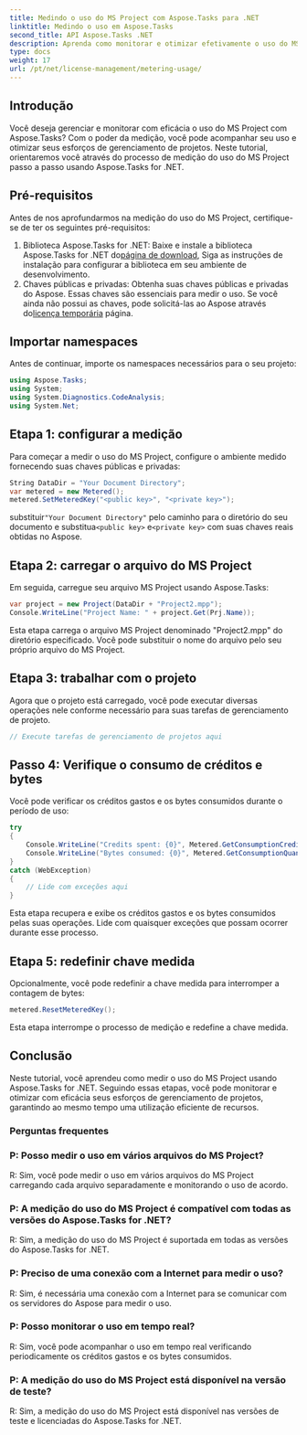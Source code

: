 ```yaml
---
title: Medindo o uso do MS Project com Aspose.Tasks para .NET
linktitle: Medindo o uso em Aspose.Tasks
second_title: API Aspose.Tasks .NET
description: Aprenda como monitorar e otimizar efetivamente o uso do MS Project com Aspose.Tasks for .NET. Guia passo a passo para gerenciamento eficiente de projetos.
type: docs
weight: 17
url: /pt/net/license-management/metering-usage/
---
```

## Introdução
Você deseja gerenciar e monitorar com eficácia o uso do MS Project com Aspose.Tasks? Com o poder da medição, você pode acompanhar seu uso e otimizar seus esforços de gerenciamento de projetos. Neste tutorial, orientaremos você através do processo de medição do uso do MS Project passo a passo usando Aspose.Tasks for .NET.
## Pré-requisitos
Antes de nos aprofundarmos na medição do uso do MS Project, certifique-se de ter os seguintes pré-requisitos:
1.  Biblioteca Aspose.Tasks for .NET: Baixe e instale a biblioteca Aspose.Tasks for .NET do[página de download](https://releases.aspose.com/tasks/net/), Siga as instruções de instalação para configurar a biblioteca em seu ambiente de desenvolvimento.
2.  Chaves públicas e privadas: Obtenha suas chaves públicas e privadas do Aspose. Essas chaves são essenciais para medir o uso. Se você ainda não possui as chaves, pode solicitá-las ao Aspose através do[licença temporária](https://purchase.aspose.com/temporary-license/) página.

## Importar namespaces
Antes de continuar, importe os namespaces necessários para o seu projeto:
```csharp
using Aspose.Tasks;
using System;
using System.Diagnostics.CodeAnalysis;
using System.Net;

```
## Etapa 1: configurar a medição
Para começar a medir o uso do MS Project, configure o ambiente medido fornecendo suas chaves públicas e privadas:
```csharp
String DataDir = "Your Document Directory";
var metered = new Metered();
metered.SetMeteredKey("<public key>", "<private key>");
```
 substituir`"Your Document Directory"` pelo caminho para o diretório do seu documento e substitua`<public key>` e`<private key>` com suas chaves reais obtidas no Aspose.
## Etapa 2: carregar o arquivo do MS Project
Em seguida, carregue seu arquivo MS Project usando Aspose.Tasks:
```csharp
var project = new Project(DataDir + "Project2.mpp");
Console.WriteLine("Project Name: " + project.Get(Prj.Name));
```
Esta etapa carrega o arquivo MS Project denominado "Project2.mpp" do diretório especificado. Você pode substituir o nome do arquivo pelo seu próprio arquivo do MS Project.
## Etapa 3: trabalhar com o projeto
Agora que o projeto está carregado, você pode executar diversas operações nele conforme necessário para suas tarefas de gerenciamento de projeto.
```csharp
// Execute tarefas de gerenciamento de projetos aqui
```
## Passo 4: Verifique o consumo de créditos e bytes
Você pode verificar os créditos gastos e os bytes consumidos durante o período de uso:
```csharp
try
{
    Console.WriteLine("Credits spent: {0}", Metered.GetConsumptionCredit());
    Console.WriteLine("Bytes consumed: {0}", Metered.GetConsumptionQuantity());
}
catch (WebException)
{
    // Lide com exceções aqui
}
```
Esta etapa recupera e exibe os créditos gastos e os bytes consumidos pelas suas operações. Lide com quaisquer exceções que possam ocorrer durante esse processo.
## Etapa 5: redefinir chave medida
Opcionalmente, você pode redefinir a chave medida para interromper a contagem de bytes:
```csharp
metered.ResetMeteredKey();
```
Esta etapa interrompe o processo de medição e redefine a chave medida.

## Conclusão
Neste tutorial, você aprendeu como medir o uso do MS Project usando Aspose.Tasks for .NET. Seguindo essas etapas, você pode monitorar e otimizar com eficácia seus esforços de gerenciamento de projetos, garantindo ao mesmo tempo uma utilização eficiente de recursos.
### Perguntas frequentes
### P: Posso medir o uso em vários arquivos do MS Project?
R: Sim, você pode medir o uso em vários arquivos do MS Project carregando cada arquivo separadamente e monitorando o uso de acordo.
### P: A medição do uso do MS Project é compatível com todas as versões do Aspose.Tasks for .NET?
R: Sim, a medição do uso do MS Project é suportada em todas as versões do Aspose.Tasks for .NET.
### P: Preciso de uma conexão com a Internet para medir o uso?
R: Sim, é necessária uma conexão com a Internet para se comunicar com os servidores do Aspose para medir o uso.
### P: Posso monitorar o uso em tempo real?
R: Sim, você pode acompanhar o uso em tempo real verificando periodicamente os créditos gastos e os bytes consumidos.
### P: A medição do uso do MS Project está disponível na versão de teste?
R: Sim, a medição do uso do MS Project está disponível nas versões de teste e licenciadas do Aspose.Tasks for .NET.